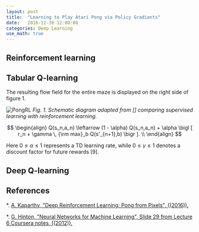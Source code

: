 ```yaml
---
layout: post
title:  "Learning to Play Atari Pong via Policy Gradients"
date:   2016-12-30 12:00:00
categories: Deep Learning
use_math: true
---
```


## Reinforcement learning

## Tabular Q-learning
The resulting flow field for the entire maze is displayed on the right side
of figure 1.

![PongRL]({{site.url}}/blog/images/pong_policy_learning/SL_vs_RL.png)
*Fig. 1. Schematic diagram adapted from [] comparing supervised learning
with reinforcement learning.*




$$ \begin{align}
Q(s_n,a_n)  \leftarrow
(1 - \alpha) Q(s_n,a_n) + \alpha \bigl [ r_n + \gamma \, {\rm max}_b
Q(s'_{n+1},b) \bigr ].  \\
  \end{align}
$$

Here $0 \le \alpha \le 1$ represents a TD learning rate, while $0 \le
\gamma \le 1$ denotes a discount factor for future rewards [9].

## Deep Q-learning

## References

*.  [A. Kaparthy, "Deep Reinforcement Learning: Pong from Pixels", ((2016)).](
http://karpathy.github.io/2016/05/31/rl/)

*. [G. Hinton, "Neural Networks for Machine Learning", Slide 29 from
Lecture 6 Coursera notes,
((2012)).](https://www.coursera.org/learn/neural-networks)

